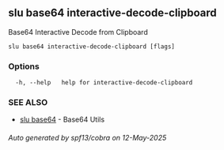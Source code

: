 ## slu base64 interactive-decode-clipboard

Base64 Interactive Decode from Clipboard

```
slu base64 interactive-decode-clipboard [flags]
```

### Options

```
  -h, --help   help for interactive-decode-clipboard
```

### SEE ALSO

* [slu base64](slu_base64.md)	 - Base64 Utils

###### Auto generated by spf13/cobra on 12-May-2025
